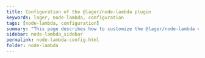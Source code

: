 ```yaml
---
title: Configuration of the @lager/node-lambda plugin
keywords: lager, node-lambda, configuration
tags: [node-lambda, configuration]
summary: "This page describes how to customize the @lager/node-lambda configuration"
sidebar: node-lambda_sidebar
permalink: node-lambda-config.html
folder: node-lambda
---
```

